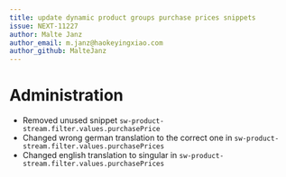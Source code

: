 ```yaml
---
title: update dynamic product groups purchase prices snippets
issue: NEXT-11227
author: Malte Janz
author_email: m.janz@haokeyingxiao.com
author_github: MalteJanz
---
```

# Administration
* Removed unused snippet `sw-product-stream.filter.values.purchasePrice`
* Changed wrong german translation to the correct one in `sw-product-stream.filter.values.purchasePrices`
* Changed english translation to singular in `sw-product-stream.filter.values.purchasePrices`
